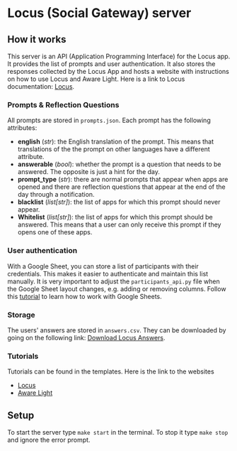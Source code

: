# Locus (Social Gateway) server

## How it works

This server is an API (Application Programming Interface) for the Locus app. It provides the list of prompts and user authentication. It also stores the responses collected by the Locus App and hosts a website with instructions on how to use Locus and Aware Light. Here is a link to Locus documentation: [Locus](https://github.com/AbdullatifGhajar/social_gateway/blob/master/README.md). 

### Prompts & Reflection Questions

All prompts are stored in `prompts.json`. Each prompt has the following attributes:

- **english** (*str*): the English translation of the prompt. This means that translations of the the prompt on other languages have a different attribute.
- **answerable** (*bool*): whether the prompt is a question that needs to be answered. The opposite is just a hint for the day.
- **prompt_type** (*str*): there are normal prompts that appear when apps are opened and there are reflection questions that appear at the end of the day through a notification.
- **blacklist** (*list\[str\]*): the list of apps for which this prompt should never appear.
- **Whitelist** (*list\[str\]*): the list of apps for which this prompt should be answered. This means that a user can only receive this prompt if they opens one of these apps.

### User authentication

With a Google Sheet, you can store a list of participants with their credentials. This makes it easier to authenticate and maintain this list manually. It is very important to adjust the `participants_api.py` file when the Google Sheet layout changes, e.g. adding or removing columns. Follow this [tutorial](https://blog.coupler.io/python-to-google-sheets/) to learn how to work with Google Sheets.

### Storage

The users' answers are stored in `answers.csv`. They can be downloaded by going on the following link: [Download Locus Answers](https://hpi.de/baudisch/projects/neo4j/api/download-locus-answers).

### Tutorials

Tutorials can be found in the templates. Here is the link to the websites

- [Locus](https://hpi.de/baudisch/projects/neo4j/api/locus)
- [Aware Light](https://hpi.de/baudisch/projects/neo4j/api/aware)

## Setup

To start the server type `make start` in the terminal. To stop it type `make stop` and ignore the error prompt.
